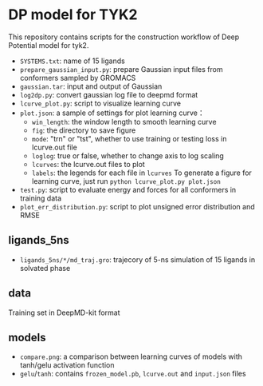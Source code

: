 # DP model for TYK2
This repository contains scripts for the construction workflow of Deep Potential model for tyk2.

+ `SYSTEMS.txt`: name of 15 ligands
+ `prepare_gaussian_input.py`: prepare Gaussian input files from conformers sampled by GROMACS
+ `gaussian.tar`: input and output of Gaussian
+ `log2dp.py`: convert gaussian log file to deepmd format
+ `lcurve_plot.py`: script to visualize learning curve
+ `plot.json`: a sample of settings for plot learning curve：
   - `win_length`: the window length to smooth learning curve
   - `fig`: the directory to save figure
   - `mode`: "trn" or "tst", whether to use training or testing loss in lcurve.out file
   - `loglog`: true or false, whether to change axis to log scaling
   - `lcurves`: the lcurve.out files to plot
   - `labels`: the legends for each file in `lcurves`
To generate a figure for learning curve, just run `python lcurve_plot.py plot.json`
+ `test.py`: script to evaluate energy and forces for all conformers in training data
+ `plot_err_distribution.py`: script to plot unsigned error distribution and RMSE
## ligands_5ns
+ `ligands_5ns/*/md_traj.gro`: trajecory of 5-ns simulation of 15 ligands in solvated phase
## data
Training set in DeepMD-kit format
## models
+ `compare.png`: a comparison between learning curves of models with tanh/gelu activation function
+ `gelu`/`tanh`: contains `frozen_model.pb`, `lcurve.out` and `input.json` files

